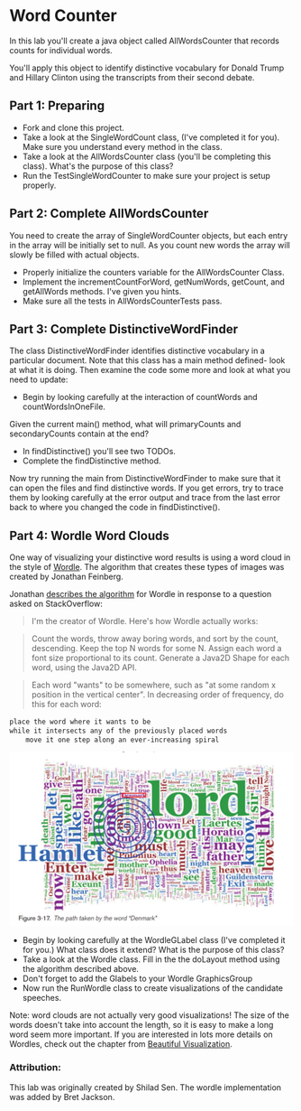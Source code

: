 Word Counter
============

In this lab you'll create a java object called AllWordsCounter that records
counts for individual words.

You'll apply this object to identify distinctive vocabulary for Donald Trump and Hillary Clinton
using the transcripts from their second debate.

## Part 1: Preparing

* Fork and clone this project.
* Take a look at the SingleWordCount class, (I've completed it for you).  Make sure you understand every method in the class.
* Take a look at the AllWordsCounter class (you'll be completing this class).  What's the purpose of this class?
* Run the TestSingleWordCounter to make sure your project is setup properly.

## Part 2: Complete AllWordsCounter

You need to create the array of SingleWordCounter objects, but each
entry in the array will be initially set to null. As you count new words
the array will slowly be filled with actual objects.

* Properly initialize the counters variable for the AllWordsCounter Class.
* Implement the incrementCountForWord, getNumWords, getCount, and getAllWords methods. I've given you hints.
* Make sure all the tests in AllWordsCounterTests pass.

## Part 3: Complete DistinctiveWordFinder

The class DistinctiveWordFinder identifies distinctive vocabulary in a particular document. Note that this class has
a main method defined- look at what it is doing. Then examine the code some more and look at what you need to update:

* Begin by looking carefully at the interaction of countWords and countWordsInOneFile.

Given the current main() method, what will primaryCounts and secondaryCounts contain at the end?

* In findDistinctive() you'll see two TODOs.
* Complete the findDistinctive method.

Now try running the main from DistinctiveWordFinder to make sure that it can open the files and find distinctive words. If you get errors, try to trace them by looking carefully at the error output and trace from the last error back to where you changed the code in findDistinctive().

## Part 4: Wordle Word Clouds

One way of visualizing your distinctive word results is using a word cloud in the style of [Wordle](http://www.wordle.net/). The algorithm that 
creates these types of images was created by Jonathan Feinberg.

Jonathan [describes the algorithm](http://stackoverflow.com/questions/342687/algorithm-to-implement-something-like-wordle) for Wordle in response to a question asked on StackOverflow:

> I'm the creator of Wordle. Here's how Wordle actually works:

> Count the words, throw away boring words, and sort by the count, descending. Keep the top N words for some N. Assign each word a font size proportional to its count. Generate a Java2D Shape for each word, using the Java2D API.

> Each word "wants" to be somewhere, such as "at some random x position in the vertical center". In decreasing order of frequency, do this for each word:

```
place the word where it wants to be
while it intersects any of the previously placed words
    move it one step along an ever-increasing spiral
```

![Example wordle](wordle.png)

* Begin by looking carefully at the WordleGLabel class (I've completed it for you.) What class does it extend? What is the purpose of this class?
* Take a look at the Wordle class. Fill in the the doLayout method using the algorithm described above.
* Don't forget to add the Glabels to your Wordle GraphicsGroup
* Now run the RunWordle class to create visualizations of the candidate speeches.

Note: word clouds are not actually very good visualizations! The size of the words doesn't take into account the length, so it is easy to make a long word seem more important.
If you are interested in lots more details on Wordles, check out the chapter from [Beautiful Visualization](http://static.mrfeinberg.com/bv_ch03.pdf).

### Attribution:

This lab was originally created by Shilad Sen. The wordle implementation was added by Bret Jackson.
